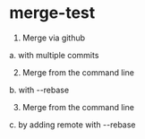 # merge-test

1. Merge via github

  a. with multiple commits

2. Merge from the command line

  b. with --rebase

3. Merge from the command line

  c. by adding remote with --rebase
  
